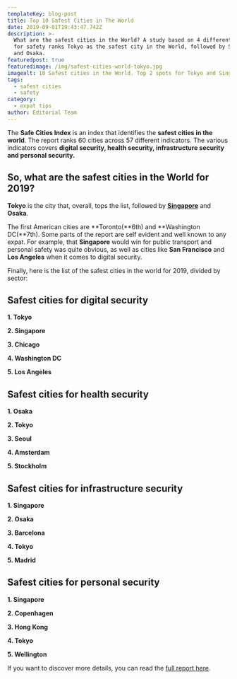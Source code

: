 ```yaml
---
templateKey: blog-post
title: Top 10 Safest Cities in The World
date: 2019-09-01T19:43:47.742Z
description: >-
  What are the safest cities in the World? A study based on 4 different factors
  for safety ranks Tokyo as the safest city in the World, followed by Singapore
  and Osaka.
featuredpost: true
featuredimage: /img/safest-cities-world-tokyo.jpg
imagealt: 10 Safest cities in the World. Top 2 spots for Tokyo and Singapore
tags:
  - safest cities
  - safety
category:
  - expat tips
author: Editorial Team
---
```

The **Safe Cities Index** is an index that identifies the **safest cities in the world**. The report ranks 60 cities across 57 different indicators. The various indicators covers **digital security, health security, infrastructure security and personal security.** 

## So, what are the safest cities in the World for 2019?

**Tokyo** is the city that, overall, tops the list, followed by [**Singapore**](https://www.thexpatmagazine.com/blog/2019-07-13-american-sarah-emery-talks-about-expat-life-in-singapore/)  and **Osaka**.

The first American cities are **Toronto(**6th) and **Washington DC(**7th). Some parts of the report are self evident and well known to any expat. For example, that **Singapore** would win for public transport and personal safety was quite obvious, as well as cities like **San Francisco** and **Los Angeles** when it comes to digital security.

Finally, here is the list of the safest cities in the world for 2019, divided by sector:

## Safest cities for digital security

**1. Tokyo**

**2. Singapore**

**3. Chicago**

**4. Washington DC**

**5. Los Angeles**

## Safest cities for health security

**1. Osaka**

**2. Tokyo**

**3. Seoul**

**4. Amsterdam**

**5. Stockholm**

## Safest cities for infrastructure security

**1. Singapore**

**2. Osaka**

**3. Barcelona**

**4. Tokyo**

**5. Madrid**

## Safest cities for personal security

**1. Singapore**

**2. Copenhagen**

**3. Hong Kong**

**4. Tokyo**

**5. Wellington**

If you want to discover more details, you can read the [full report here](https://safecities.economist.com/safe-cities-index-2019/).

